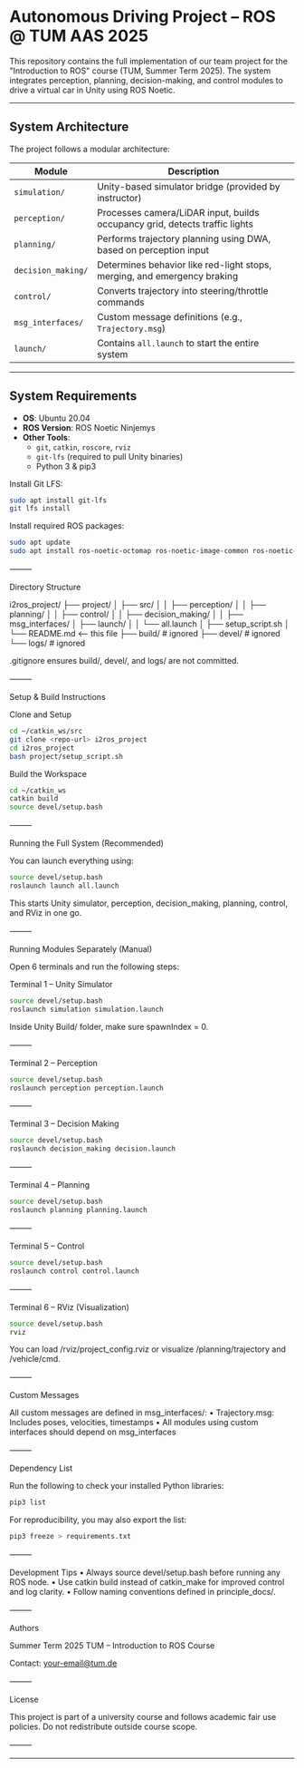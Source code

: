# Autonomous Driving Project – ROS @ TUM AAS 2025

This repository contains the full implementation of our team project for the "Introduction to ROS" course (TUM, Summer Term 2025). The system integrates perception, planning, decision-making, and control modules to drive a virtual car in Unity using ROS Noetic.

---

## System Architecture

The project follows a modular architecture:

| Module             | Description |
|--------------------|-------------|
| `simulation/`      | Unity-based simulator bridge (provided by instructor) |
| `perception/`      | Processes camera/LiDAR input, builds occupancy grid, detects traffic lights |
| `planning/`        | Performs trajectory planning using DWA, based on perception input |
| `decision_making/` | Determines behavior like red-light stops, merging, and emergency braking |
| `control/`         | Converts trajectory into steering/throttle commands |
| `msg_interfaces/`  | Custom message definitions (e.g., `Trajectory.msg`) |
| `launch/`          | Contains `all.launch` to start the entire system |

---

## System Requirements

- **OS**: Ubuntu 20.04
- **ROS Version**: ROS Noetic Ninjemys
- **Other Tools**:
  - `git`, `catkin`, `roscore`, `rviz`
  - `git-lfs` (required to pull Unity binaries)
  - Python 3 & pip3

Install Git LFS:

```bash
sudo apt install git-lfs
git lfs install
```
Install required ROS packages:
```bash
sudo apt update
sudo apt install ros-noetic-octomap ros-noetic-image-common ros-noetic-ackermann-msgs
```

⸻

Directory Structure

i2ros_project/
├── project/
│   ├── src/
│   │   ├── perception/
│   │   ├── planning/
│   │   ├── control/
│   │   ├── decision_making/
│   │   ├── msg_interfaces/
│   ├── launch/
│   │   └── all.launch
│   ├── setup_script.sh
│   └── README.md   <-- this file
├── build/        # ignored
├── devel/        # ignored
└── logs/         # ignored

.gitignore ensures build/, devel/, and logs/ are not committed.

⸻

Setup & Build Instructions

Clone and Setup
```bash
cd ~/catkin_ws/src
git clone <repo-url> i2ros_project
cd i2ros_project
bash project/setup_script.sh
```
Build the Workspace
```bash
cd ~/catkin_ws
catkin build
source devel/setup.bash
```

⸻

Running the Full System (Recommended)

You can launch everything using:
```bash
source devel/setup.bash
roslaunch launch all.launch
```
This starts Unity simulator, perception, decision_making, planning, control, and RViz in one go.

⸻

Running Modules Separately (Manual)

Open 6 terminals and run the following steps:

Terminal 1 – Unity Simulator
```bash
source devel/setup.bash
roslaunch simulation simulation.launch
```
Inside Unity Build/ folder, make sure spawnIndex = 0.

⸻

Terminal 2 – Perception
```bash
source devel/setup.bash
roslaunch perception perception.launch
```

⸻

Terminal 3 – Decision Making
```bash
source devel/setup.bash
roslaunch decision_making decision.launch
```

⸻

Terminal 4 – Planning
```bash
source devel/setup.bash
roslaunch planning planning.launch
```

⸻

Terminal 5 – Control
```bash
source devel/setup.bash
roslaunch control control.launch
```

⸻

Terminal 6 – RViz (Visualization)
```bash
source devel/setup.bash
rviz
```
You can load /rviz/project_config.rviz or visualize /planning/trajectory and /vehicle/cmd.

⸻

Custom Messages

All custom messages are defined in msg_interfaces/:
	•	Trajectory.msg: Includes poses, velocities, timestamps
	•	All modules using custom interfaces should depend on msg_interfaces

⸻

Dependency List

Run the following to check your installed Python libraries:
```bash
pip3 list
```
For reproducibility, you may also export the list:
```bash
pip3 freeze > requirements.txt
```

⸻

Development Tips
	•	Always source devel/setup.bash before running any ROS node.
	•	Use catkin build instead of catkin_make for improved control and log clarity.
	•	Follow naming conventions defined in principle_docs/.

⸻

Authors

Summer Term 2025
TUM – Introduction to ROS Course

Contact: your-email@tum.de

⸻

License

This project is part of a university course and follows academic fair use policies. Do not redistribute outside course scope.

⸻


---